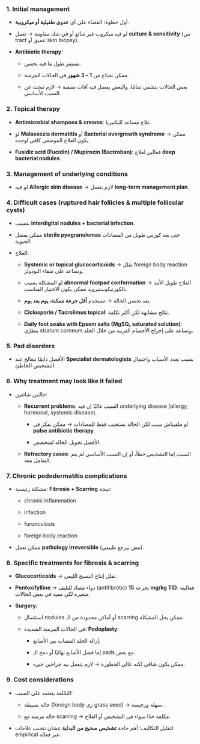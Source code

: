 

### 1. Initial management

- أول خطوة: القضاء على أي **عدوى طفيلية أو ميكروبية**.
    
- لو فيه ميكروب غير شائع أو في شك مقاومة → تعمل **culture & sensitivity** (من tract عميق أو skin biopsy).
    
- **Antibiotic therapy**:
    
    - تستمر طول ما فيه تحسن.
        
    - ممكن تحتاج من **1 – 3 شهور** في الحالات المزمنة.
        
    - بعض الحالات بتشفى تمامًا، والبعض يفضل فيه آفات متبقية → لازم تبحث عن السبب الأساسي.
        

### 2. Topical therapy

- **Antimicrobial shampoos & creams**: علاج مساعد للبكتيريا.
    
- لو **Malassezia dermatitis** أو **Bacterial overgrowth syndrome** → ممكن يكون العلاج الموضعي كافي لوحده.
    
- **Fusidic acid (Fucidin) / Mupirocin (Bactroban)**: فعالين لعلاج **deep bacterial nodules**.
    

### 3. Management of underlying conditions

- لو فيه **Allergic skin disease** → لازم يتعمل **long-term management plan**.
    

### 4. Difficult cases (ruptured hair follicles & multiple follicular cysts)

- بتسبب **interdigital nodules + bacterial infection**.
    
- ممكن يفضل **sterile pyogranulomas** حتى بعد كورس طويل من المضادات الحيوية.
    
- العلاج:
    
    - **Systemic or topical glucocorticoids** → تقلل foreign body reaction وتساعد على شفاء النودولز.
        
    - لو المشكلة بسبب **abnormal footpad conformation** → العلاج طويل الأمد بالكورتيكوستيرويد ممكن يكون الاختيار المناسب.
        
    - بعد تحسن الحالة → تستخدم **أقل جرعة ممكنة، يوم بعد يوم**.
        
    - **Ciclosporin / Tacrolimus topical**: نتائج مشابهة لكن أكثر تكلفة.
        
    - **Daily foot soaks with Epsom salts (MgSO₄ saturated solution)**: بتطرّي stratum corneum وتساعد على إخراج الأجسام الغريبة من خلال الجلد.
        

### 5. Pad disorders

- الأفضل دايمًا تتعالج عند **Specialist dermatologists** بسبب تعدد الأسباب واحتمال التشخيص الخاطئ.
    

### 6. Why treatment may look like it failed

- حالتين شائعين:
    
    - **Recurrent problems**: السبب غالبًا إن فيه underlying disease (allergy, hormonal, systemic disease).
        
        - لو ملقيناش سبب لكن الحالة تستجيب فقط للمضادات → ممكن نفكر في **pulse antibiotic therapy**.
            
        - الأفضل تحويل الحالة لمتخصص.
            
    - **Refractory cases**: السبب إما التشخيص خطأ، أو إن السبب الأساسي لم يتم التعامل معه.
        

### 7. Chronic pododermatitis complications

- مشكلة رئيسية: **Fibrosis + Scarring** نتيجة:
    
    - chronic inflammation
        
    - infection
        
    - furunculosis
        
    - foreign body reaction
        
- ممكن تعمل **pathology irreversible** (مش بيرجع طبيعي).
    

### 8. Specific treatments for fibrosis & scarring

- **Glucocorticoids** → تقلل إنتاج النسيج الليفي.
    
- **Pentoxifylline** → دواء مضاد للتليف (antifibrotic) بجرعة **15 mg/kg TID**. فعاليته متغيرة لكن مفيد في بعض الحالات.
    
- **Surgery**:
    
    - استئصال nodules أو أماكن محدودة من الـ scarring ممكن يحل المشكلة.
        
    - في الحالات المزمنة الشديدة: **Podoplasty**:
        
        - إزالة الجلد المصاب بين الأصابع.
            
        - إما فصل الأصابع نهائيًا أو دمج الـ pads مع بعض.
            
        - ممكن يكون شافي لكنه عالي الخطورة → لازم يتعمل بيد جراحين خبرة.
            

### 9. Cost considerations

- التكلفة بتعتمد على السبب:
    
    - حالة بسيطة (foreign body زي grass seed) → سهلة ورخيصة.
        
    - حالة مزمنة مع scarring → مكلفة جدًا سواء في التشخيص أو العلاج.
        
- لتقليل التكاليف: أهم حاجة **تشخيص صحيح من البداية** عشان نتجنب علاجات empirical غير فعالة.